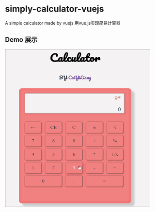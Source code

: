 # simply-calculator-vuejs
A simple calculator made by vuejs  用vue.js实现简易计算器

## Demo  展示
<img src="calculator_vuejs.gif" alt="calculator.vuejs-demo" width="478px" height="520px">


